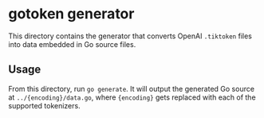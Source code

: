 # gotoken generator

This directory contains the generator that converts OpenAI `.tiktoken` files
into data embedded in Go source files.

## Usage

From this directory, run `go generate`. It will output the generated Go source
at `../{encoding}/data.go`, where `{encoding}` gets replaced with each of the
supported tokenizers.
